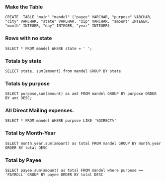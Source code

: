 ### Make the Table
`CREATE  TABLE "main"."mandel" ("payee" VARCHAR, "purpose" VARCHAR, "city" VARCHAR, "state" VARCHAR, "zip" VARCHAR, "amount" INTEGER, "month" INTEGER, "day" INTEGER, "year" INTEGER)`

### Rows with no state
`SELECT * FROM mandel WHERE state = ' ';`

### Totals by state
`SELECT state, sum(amount) from mandel GROUP BY state`

### Totals by purpose
`SELECT purpose,sum(amount) as amt FROM mandel GROUP BY purpose ORDER BY amt DESC;`

### All Direct Mailing expenses.
`SELECT * FROM mandel WHERE purpose LIKE '%DIRECT%'`

### Total by Month-Year
`SELECT month,year,sum(amount) as total FROM mandel GROUP BY month,year ORDER BY total DESC`

### Total by Payee
`SELECT payee,sum(amount) as total FROM mandel where purpose == 'PAYROLL' GROUP BY payee ORDER BY total DESC`